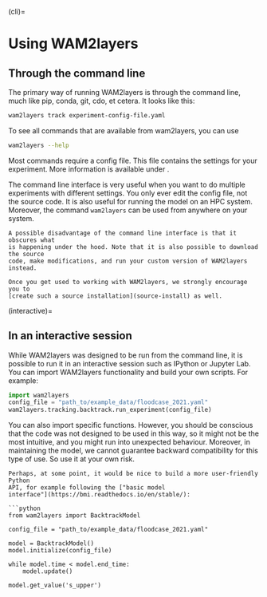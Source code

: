 (cli)=
# Using WAM2layers

## Through the command line

The primary way of running WAM2layers is through the command line, much
like pip, conda, git, cdo, et cetera. It looks like this:

```sh
wam2layers track experiment-config-file.yaml
```

To see all commands that are available from wam2layers, you can use

```sh
wam2layers --help
```

Most commands require a config file. This file contains the settings for your
experiment. More information is available under [](config).

The command line interface is very useful when you want to do multiple
experiments with different settings. You only ever edit the config file, not the
source code. It is also useful for running the model on an HPC system. Moreover,
the command `wam2layers` can be used from anywhere on your system.

```{Important}
A possible disadvantage of the command line interface is that it obscures what
is happening under the hood. Note that it is also possible to download the source
code, make modifications, and run your custom version of WAM2layers instead.

Once you get used to working with WAM2layers, we strongly encourage you to
[create such a source installation](source-install) as well.
```


(interactive)=
## In an interactive session

While WAM2layers was designed to be run from the command line, it is possible to
run it in an interactive session such as IPython or Jupyter Lab. You can import
WAM2layers functionality and build your own scripts. For example:

```python
import wam2layers
config_file = "path_to/example_data/floodcase_2021.yaml"
wam2layers.tracking.backtrack.run_experiment(config_file)
```

You can also import specific functions. However, you should be conscious that
the code was not designed to be used in this way, so it might not be the most
intuitive, and you might run into unexpected behaviour. Moreover, in maintaining
the model, we cannot guarantee backward compatibility for this type of use. So
use it at your own risk.

```{admonition} Idea
Perhaps, at some point, it would be nice to build a more user-friendly Python
API, for example following the ["basic model
interface"](https://bmi.readthedocs.io/en/stable/):

```python
from wam2layers import BacktrackModel

config_file = "path_to/example_data/floodcase_2021.yaml"

model = BacktrackModel()
model.initialize(config_file)

while model.time < model.end_time:
    model.update()

model.get_value('s_upper')
```
